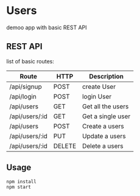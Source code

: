 # Users
demoo app with basic REST API

## REST API

list of basic routes:

Route | HTTP | Description
------------ | ------------- | -------------
/api/signup | POST | create User
/api/login | POST | login User
/api/users | GET | Get all the users
/api/users/:id | GET | Get a single user
/api/users | POST | Create a users
/api/users/:id | PUT | Update a users
/api/users/:id | DELETE | Delete a users

## Usage
```
npm install
npm start
```

